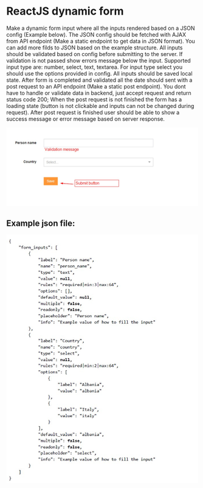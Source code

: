 # ReactJS dynamic form
Make a dynamic form input where all the inputs rendered based on a JSON config
(Example below). The JSON config should be fetched with AJAX from API
endpoint (Make a static endpoint to get data in JSON format). You can add more filds to
JSON based on the example structure. All inputs should be validated based on config
before submitting to the server. If validation is not passed show errors message below
the input. Supported input type are: number, select, text, textarea. For input type select
you should use the options provided in config. All inputs should be saved local state.
After form is completed and validated all the date should sent with a post request to an
API endpoint (Make a static post endpoint). You dont have to handle or validate data in
backend, just accept request and return status code 200; When the post request is not
finished the form has a loading state (button is not clickable and inputs can not be
changed during request). After post request is finished user should be able to show a
success message or error message based on server response.

![alt text](https://github.com/dkapexhiu/reactjs-dynamic-form/blob/master/dynamic-form.jpg)

## Example json file:

![alt text](https://github.com/dkapexhiu/reactjs-dynamic-form/blob/master/json.jpg)

